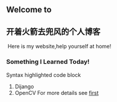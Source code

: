 ## Welcome to 
## 开着火箭去兜风的个人博客
  Here is my website,help yourself at home!
### Something I Learned Today!
Syntax highlighted code block
1. Dijango
2. OpenCV
For more details see [first](https://github.com/Chenye0926/myCSDN/first.md)

